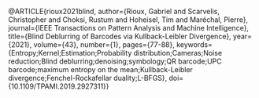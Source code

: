 @ARTICLE{rioux2021blind,
  author={Rioux, Gabriel and Scarvelis, Christopher and Choksi, Rustum and Hoheisel, Tim and Maréchal, Pierre},
  journal={IEEE Transactions on Pattern Analysis and Machine Intelligence}, 
  title={Blind Deblurring of Barcodes via Kullback-Leibler Divergence}, 
  year={2021},
  volume={43},
  number={1},
  pages={77-88},
  keywords={Entropy;Kernel;Estimation;Probability distribution;Cameras;Noise reduction;Blind deblurring;denoising;symbology;QR barcode;UPC barcode;maximum entropy on the mean;Kullback-Leibler divergence;Fenchel-Rockafellar duality;L-BFGS},
  doi={10.1109/TPAMI.2019.2927311}}

